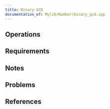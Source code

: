 ```yaml
---
title: Binary GCD
documentation_of: Mylib/Number/binary_gcd.cpp
---
```


## Operations

## Requirements

## Notes

## Problems

## References

